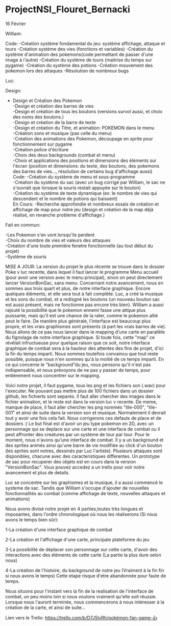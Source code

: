 # ProjectNSI_Flouret_Bernacki
16 Février



William:

Code:
-Création système fondamental du jeu: système affichage, attaque et tours
-Création système des vies (fonctions et variables)
-Création du système d'animation des pokemons(code permettant de passer d'une image à l'autre)
-Création du système de tours (maitrise du temps sur pygame)
-Création du système des potions
-Création mouvement des pokemon lors des attaques
-Résolution de nombreux bugs





Luc:

Design:
- Design et Création des Pokemon  
-Design et création des barres de vies  
-Design et création de tous les boutons (versions survol aussi, et choix des noms des boutons.)  
-Design et création de la barre de texte  
-Design et création du Titre, et animation: POKEMON dans le menu  
-Création sons et musique (pas celle du menu)  
-Création des animations des Pokemon, découpage en sprite pour fonctionnement sur pygame  
-Création police d'écriture  
-Choix des deux backgrounds (combat et menu)  
-Choix et applications des positions et dimensions des éléments sur l'écran (position et dimensions: du texte, des boutons, des pokemons des barres de vies..., résolution de certains bug d'affichage aussi)  
Code:
-Création du système de menu et sous-programme  
-Création du système du sac (avec un bug corrigé par William, le sac ne s'ouvrait que lorsque la souris restait appuyée sur le bouton)  
-Création du système de texte dynamique (ex: le nombre de vies qui descendent et le nombre de potions qui baissent)  
En Cours:
-Recherche approfondie et nombreux essais de création et affichage de map pour notre jeu (design et création de la map déjà réalisé, en revanche probleme d'affichage.)  




Fait en commun:

-Les Pokemon s'en vont lorsqu'ils perdent  
-Choix du nombre de vies et valeurs des attaques  
-Création d'une toute première fenetre fonctionnelle (au tout début du projet)  
-Système de souris  








MISE A JOUR: La version du projet le plus récente se trouve dans le dossier Poke v luc recente, dans lequel il faut lancer le programme Menu accueil (pour avoir une version avec le menu principal), sinon on peut directement lancer VersionBonSac, sans menu. Concernant notre avancement, nous en sommes aux trois quart et plus, de notre interface graphique. Encore quelques éléments, et elle sera tout à fait complète. Luc, a créé la musique et les sons du combat, et a redisgné les boutons (un nouveau bouton sac est aussi présent, mais ne fonctionne pas encore très bien). William a aussi rajouté la possibilité que le pokemon ennemi fasse une attque plus puissante, mais qu'il est une chance de la rater, comme le pokemon allié peut le faire. De manière plus générale, l'interface est beaucoup plus propre, et les vrais graphismes sont présents (à part les vrais barres de vie). Nous allons de ce pas nous lancer dans le mapping d'une carte en parallèle du fignolage de notre interface graphique. Si toute fois, cette "map" ce révélait infructueuse pour quelque raison que ce soit, notre interface graphique de combat sera à la hauteur des attentes des fins de projet, d'ici la fin du temps imparti. Nous sommes toutefois convaincu que tout reste possible, puisque nous n'en sommes qu'à la moitié de ce temps imparti. En ce qui concerne le "background"du jeu, nous pensons qu'il n'est pas indispensable, et nous prévoyons de ne pas y passer de temps, pour entièrement nous concentrer sur le mapping.



Voici notre projet, il faut pygame, tous les png et les fichiers son (.wav) pour l'executer. Ne pouvant pas mettre plus de 100 fichiers dans un dossier github, les fichierts sont separés. Il faut aller chercher des images dans le fichier animation, et le reste est dans la version luc v recente. De meme, manque de place, il faut aller chercher les png nommés "tile-000", "tile-001" et ainsi de suite dans la version son et musique. Normalement il devrait tout y avoir une fois cela fait. Nous corrigerons ces defauts de place et de dossiers :)
Le but final est d'avoir un jeu type pokemon en 2D, avec un personnage qui se deplace sur une carte et une interface de combat ou il peut affronter des creatures par un systeme de tour par tour.
Pour le moment, nous n'avons qu'une interface de combat. Il y a un background et des sprites animés ainsi qu'une barre de vie modifiée au click d'un bouton (les sprites sont notres, dessinés par Luc l'artiste). Plusieurs attaques sont disponibles, chacune avec des caracteristiques differentes. Un prototype de sac pour recuperer des objets est en cours dans la version "VersionBonSac". Vous pouvez accedez a un trello pour voir notre avancement et plus de details.

Luc se concentre sur les graphismes et la musique, il a aussi commencé le systeme de sac. Tandis que William s'occupe d'ajouter de nouvelles fonctionnalités au combat (comme affichage de texte, nouvelles attaques et animations)

Nous avons divisé notre projet en 4 parties,toutes très longues et imposantes, dans l'ordre chronologique où nous les réaliserons (Si nous avons le temps bien sûr):

1-La création d'une interface graphique de combat

2-La création et l'affichage d'une carte, principale plateforme du jeu

3-La possibilité de déplacer son personnage sur cette carte, d'avoir des interactions avec des éléments de cette carte (La partie la plus dure selon nous)

4-La création de l'histoire, du background de notre jeu (Vraiment à la fin fin si nous avons le temps) Cette etape risque d'etre abandonnée pour faute de temps.

Nous situons pour l'instant vers la fin de la realisation de l'interface de combat, un peu moins loin si nous voulons vraiment qu'elle soit réussie.
Lorsque nous l'auront terminée, nous commencerons à nous intéresser à la création de la carte, et ainsi de suite...

Lien vers le Trello: https://trello.com/b/D7J5lvRh/pokémon-fan-game-👍
